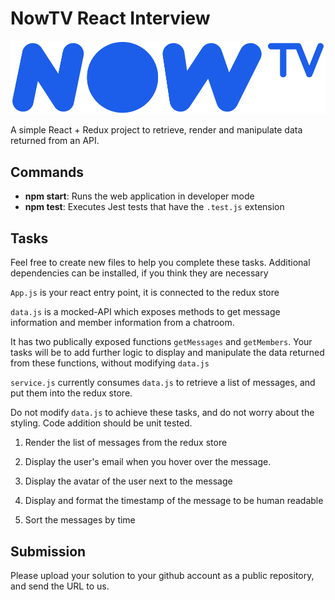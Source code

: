 # NowTV React Interview

![NowTV](./logo.png)

A simple React + Redux project to retrieve, render and manipulate data returned from an API.

## Commands

- **npm start**: Runs the web application in developer mode
- **npm test**: Executes Jest tests that have the `.test.js` extension

## Tasks

Feel free to create new files to help you complete these tasks. Additional dependencies can be installed, if you think they are necessary

`App.js` is your react entry point, it is connected to the redux store

`data.js` is a mocked-API which exposes methods to get message information and member information from a chatroom.

It has two publically exposed functions `getMessages` and `getMembers`. Your tasks will be to add further logic to display and manipulate the data returned from these functions, without modifying `data.js`

`service.js` currently consumes `data.js` to retrieve a list of messages, and put them into the redux store. 

Do not modify `data.js` to achieve these tasks, and do not worry about the styling. Code addition should be unit tested.

1. Render the list of messages from the redux store

2. Display the user's email when you hover over the message.

3. Display the avatar of the user next to the message

4. Display and format the timestamp of the message to be human readable

5. Sort the messages by time

## Submission

Please upload your solution to your github account as a public repository, and send the URL to us.
